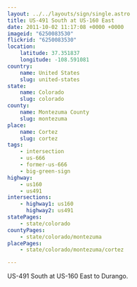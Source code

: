 ```yaml
---
layout: ../../layouts/sign/single.astro
title: US-491 South at US-160 East
date: 2011-10-02 11:17:08 +0000 +0000
imageid: "6250083530"
flickrid: "6250083530"
location:
    latitude: 37.351837
    longitude: -108.591081
country:
    name: United States
    slug: united-states
state:
    name: Colorado
    slug: colorado
county:
    name: Montezuma County
    slug: montezuma
place:
    name: Cortez
    slug: cortez
tags:
    - intersection
    - us-666
    - former-us-666
    - big-green-sign
highway:
    - us160
    - us491
intersections:
    - highway1: us160
      highway2: us491
statePages:
    - state/colorado
countyPages:
    - state/colorado/montezuma
placePages:
    - state/colorado/montezuma/cortez

---
```

US-491 South at US-160 East to Durango.
